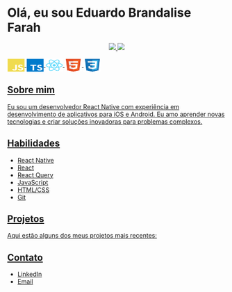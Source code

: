 # Olá, eu sou Eduardo Brandalise Farah

<div align="center">
  <a href="https://github.com/FarahWe">
  <img height="180em" src="https://github-readme-stats.vercel.app/api?username=farahwe&show_icons=true&theme=dark&include_all_commits=true&count_private=true"/>
  <img height="180em" src="https://github-readme-stats.vercel.app/api/top-langs/?username=farahwe&layout=compact&langs_count=7&theme=dark"/>
</div>
<div style="display: inline_block"><br>
  <img align="center" alt="Farah-Js" height="30" width="40" src="https://raw.githubusercontent.com/devicons/devicon/master/icons/javascript/javascript-plain.svg">
  <img align="center" alt="Farah-Ts" height="30" width="40" src="https://raw.githubusercontent.com/devicons/devicon/master/icons/typescript/typescript-plain.svg">
  <img align="center" alt="Farah-React" height="30" width="40" src="https://raw.githubusercontent.com/devicons/devicon/master/icons/react/react-original.svg">
  <img align="center" alt="Farah-HTML" height="30" width="40" src="https://raw.githubusercontent.com/devicons/devicon/master/icons/html5/html5-original.svg">
  <img align="center" alt="Farah-CSS" height="30" width="40" src="https://raw.githubusercontent.com/devicons/devicon/master/icons/css3/css3-original.svg">
          
</div>
  
## Sobre mim

Eu sou um desenvolvedor React Native com experiência em desenvolvimento de aplicativos para iOS e Android. Eu amo aprender novas tecnologias e criar soluções inovadoras para problemas complexos.

## Habilidades

- React Native
- React
- React Query
- JavaScript
- HTML/CSS
- Git

## Projetos
Aqui estão alguns dos meus projetos mais recentes:

## Contato

- [LinkedIn](https://www.linkedin.com/in/eduardo-farah-96a4a720b/)
- [Email](eduardobfarah@gmail.com)
